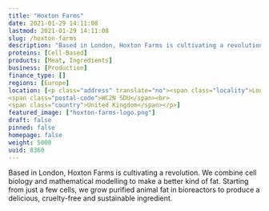 ```yaml
---
title: "Hoxton Farms"
date: 2021-01-29 14:11:08
lastmod: 2021-01-29 14:11:08
slug: /hoxton-farms
description: "Based in London, Hoxton Farms is cultivating a revolution. We combine cell biology and mathematical modelling to make a better kind of fat. Starting from just a few cells, we grow purified animal fat in bioreactors to produce a delicious, cruelty-free and sustainable ingredient."
proteins: [Cell-Based]
products: [Meat, Ingredients]
business: [Production]
finance_type: []
regions: [Europe]
location: [<p class="address" translate="no"><span class="locality">London</span><br>
<span class="postal-code">WC2N 5DU</span><br>
<span class="country">United Kingdom</span></p>]
featured_image: ["hoxton-farms-logo.png"]
draft: false
pinned: false
homepage: false
weight: 5000
uuid: 8360
---
```

<p>Based in London, Hoxton Farms is cultivating a revolution. We combine cell biology and mathematical modelling to make a better kind of fat. Starting from just a few cells, we grow purified animal fat in bioreactors to produce a delicious, cruelty-free and sustainable ingredient.</p>
